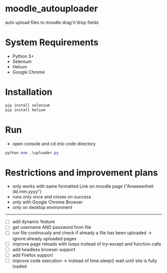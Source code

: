 # moodle_autouploader
auto upload files to moodle drag'n'drop fields

# System Requirements
  - Python 3+
  - Selenium
  - Helium
  - Google Chrome

# Installation
  ```python
  pip install selenium
  pip install helium
  ```

# Run
  - open console and cd into code directory
  ```powershell
  python.exe .\uploader.py
  ```

# Restrictions and improvement plans
  - only works with same formatted Link on moodle page ("Anwesenheit dd.mm.yyyy")
  - runs only once and closes on success
  - only with Google Chrome Browser
  - only on desktop environment
***
  - [ ] add dynamic feature
  - [ ] get username AND password from file
  - [ ] run file continously and check if already a file has been uploaded &#8594; ignore already uploaded pages
  - [ ] improve page reloads with loops instead of try-except and function calls
  - [ ] add headless browser support
  - [ ] add Firefox support
  - [ ] improve code execution &#8594; instead of time.sleep() wait until site is fully loaded
